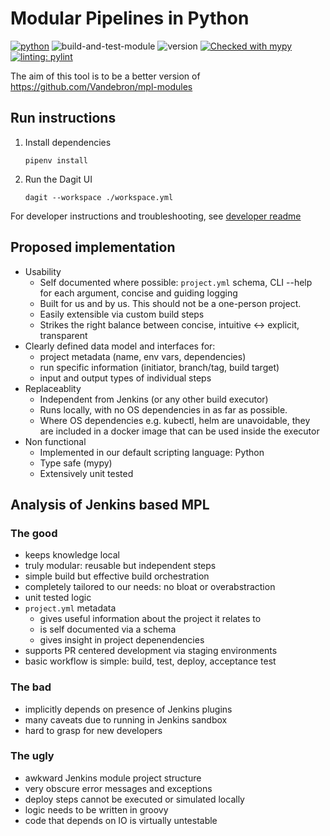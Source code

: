 # Modular Pipelines in Python
[![python](https://img.shields.io/badge/Python-3.9-3776AB.svg?style=flat&logo=python&logoColor=white)](https://www.python.org)
![build-and-test-module](https://github.com/Vandebron/pympl/actions/workflows/build-package.yml/badge.svg?branch=main)
![version](https://img.shields.io/github/v/tag/Vandebron/pympl.svg?color=blue&include_prereleases=&sort=semver)
[![Checked with mypy](http://www.mypy-lang.org/static/mypy_badge.svg)](http://mypy-lang.org/)
[![linting: pylint](https://img.shields.io/badge/linting-pylint-yellowgreen)](https://github.com/PyCQA/pylint)

The aim of this tool is to be a better version of https://github.com/Vandebron/mpl-modules

## Run instructions

1. Install dependencies
    ```shell
    pipenv install
    ```
2. Run the Dagit UI
    ```shell
    dagit --workspace ./workspace.yml 
    ```

For developer instructions and troubleshooting, see [developer readme](./README-dev.md)

## Proposed implementation

- Usability
  - Self documented where possible: `project.yml` schema, CLI --help for each argument, concise and guiding logging
  - Built for us and by us. This should not be a one-person project.
  - Easily extensible via custom build steps
  - Strikes the right balance between concise, intuitive <-> explicit, transparent
- Clearly defined data model and interfaces for:
  - project metadata (name, env vars, dependencies)
  - run specific information (initiator, branch/tag, build target)
  - input and output types of individual steps
- Replaceablity
  - Independent from Jenkins (or any other build executor) 
  - Runs locally, with no OS dependencies in as far as possible.
  - Where OS dependencies e.g. kubectl, helm are unavoidable, they are included in a docker image that can be used inside the executor
- Non functional
  - Implemented in our default scripting language: Python
  - Type safe (mypy)
  - Extensively unit tested

## Analysis of Jenkins based MPL

### The good

- keeps knowledge local
- truly modular: reusable but independent steps
- simple build but effective build orchestration
- completely tailored to our needs: no bloat or overabstraction
- unit tested logic
- `project.yml` metadata
  - gives useful information about the project it relates to
  - is self documented via a schema
  - gives insight in project depenendencies
- supports PR centered development via staging environments
- basic workflow is simple: build, test, deploy, acceptance test

### The bad

- implicitly depends on presence of Jenkins plugins
- many caveats due to running in Jenkins sandbox
- hard to grasp for new developers

### The ugly

- awkward Jenkins module project structure
- very obscure error messages and exceptions
- deploy steps cannot be executed or simulated locally
- logic needs to be written in groovy
- code that depends on IO is virtually untestable
